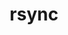 ---
title: "rsync"
layout: cache
categories: [package, develop]
meta: {"compilers": ["gcc@11.4.0"], "num_specs": 9, "num_specs_by_stack": {"hep": 9, "root": 9}, "oss": ["ubuntu22.04"], "platforms": ["linux"], "stacks": ["hep", "root"], "targets": ["x86_64_v3"], "versions": ["3.4.1"]}
spec_details: [{"compiler": "gcc@11.4.0", "hash": "3mejrfwfsy7pwhqwsvy6kqvvox2vrjbo", "os": "ubuntu22.04", "platform": "linux", "size": "-", "stacks": ["hep", "root"], "target": "x86_64_v3", "variants": ["build_system=autotools"], "versions": ["3.4.1"]}, {"compiler": "gcc@11.4.0", "hash": "6hrmaa7ne2cbtsqtzqayvqggmn2tlhyg", "os": "ubuntu22.04", "platform": "linux", "size": "-", "stacks": ["hep", "root"], "target": "x86_64_v3", "variants": ["build_system=autotools"], "versions": ["3.4.1"]}, {"compiler": "gcc@11.4.0", "hash": "6mfxto66i7w5wbwhfsc2nw6lirbwecb4", "os": "ubuntu22.04", "platform": "linux", "size": "-", "stacks": ["hep", "root"], "target": "x86_64_v3", "variants": ["build_system=autotools"], "versions": ["3.4.1"]}, {"compiler": "gcc@11.4.0", "hash": "6tqoxzdacnv4ftmu5uj5tl2dhic33ag4", "os": "ubuntu22.04", "platform": "linux", "size": "-", "stacks": ["hep", "root"], "target": "x86_64_v3", "variants": ["build_system=autotools"], "versions": ["3.4.1"]}, {"compiler": "gcc@11.4.0", "hash": "f66ukid5kgjh2uwtp74o7jgo7klihoi6", "os": "ubuntu22.04", "platform": "linux", "size": "-", "stacks": ["hep", "root"], "target": "x86_64_v3", "variants": ["build_system=autotools"], "versions": ["3.4.1"]}, {"compiler": "gcc@11.4.0", "hash": "k56bd5hpvxp64owg6o6e2jdwzu7w2z2e", "os": "ubuntu22.04", "platform": "linux", "size": "-", "stacks": ["hep", "root"], "target": "x86_64_v3", "variants": ["build_system=autotools"], "versions": ["3.4.1"]}, {"compiler": "gcc@11.4.0", "hash": "lpvry3zlthzc4duqvlxritmq6tihckfq", "os": "ubuntu22.04", "platform": "linux", "size": "-", "stacks": ["hep", "root"], "target": "x86_64_v3", "variants": ["build_system=autotools"], "versions": ["3.4.1"]}, {"compiler": "gcc@11.4.0", "hash": "x6hvpfee55s4jfduwirbepoz2l7vvfph", "os": "ubuntu22.04", "platform": "linux", "size": "-", "stacks": ["hep", "root"], "target": "x86_64_v3", "variants": ["build_system=autotools"], "versions": ["3.4.1"]}, {"compiler": "gcc@11.4.0", "hash": "xtu2cin5lz7fuxdgouiw2lnrl7gamggc", "os": "ubuntu22.04", "platform": "linux", "size": "-", "stacks": ["hep", "root"], "target": "x86_64_v3", "variants": ["build_system=autotools"], "versions": ["3.4.1"]}]
---